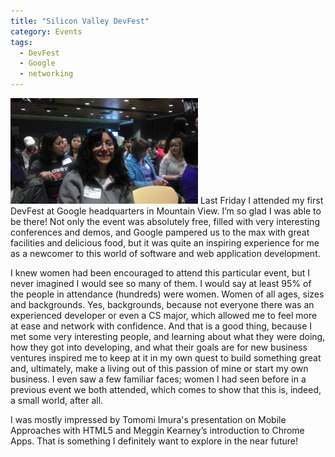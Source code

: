 ```yaml
---
title: "Silicon Valley DevFest"
category: Events
tags:
  - DevFest
  - Google
  - networking
---
```

<img src="/assets/images/posts/devfest2013.jpg" class="align-left" width="300">
Last Friday I attended my first DevFest at Google headquarters in Mountain View.  I’m so glad I was able to be there! Not only the event was absolutely free, filled with very interesting conferences and demos,  and Google pampered us to the max with great facilities and delicious food, but it was quite an inspiring  experience for me as a newcomer to this world of software and web application development.

I knew women had been encouraged to attend this particular event, but I never imagined I would see so many of them. I would say at least 95% of the people in attendance (hundreds) were women. Women of all ages, sizes and backgrounds.  Yes, backgrounds, because not everyone there was an experienced developer or even a CS major, which allowed me to feel more at ease and network with confidence.  And that is a good thing, because I met some very interesting people, and learning about what they were doing, how they got into developing,  and what their goals are for new business ventures inspired me to keep at it in my own quest to build something great and, ultimately, make a living out of this passion of mine or start my own business. I even saw a few familiar faces; women I had seen before in a previous event we both attended, which comes to show that this is, indeed, a small world, after all.

I was mostly impressed by  Tomomi Imura's  presentation on Mobile Approaches with HTML5  and Meggin Kearney’s introduction to Chrome Apps. That is something I definitely want to explore in the near future!
